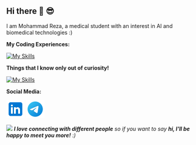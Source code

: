 ## Hi there 👋 😎

I am Mohammad Reza, a medical student with an interest in AI and biomedical technologies :)


**My Coding Experiences:**

[![My Skills](https://skillicons.dev/icons?i=py,pytorch,r,sklearn,fastapi,ubuntu,linux,windows,git,github,mysql,vscode,vim,md,regex )](https://skillicons.dev)

**Things that I know only out of curiosity!**

[![My Skills](https://skillicons.dev/icons?i=js,html,css,wordpress)](https://skillicons.dev)

**Social Media:**

[![LinkedIn](icons/linkedin.png)](https://www.linkedin.com/in/mohammad-reza-ghaffarzadeh-4277371a4/)
[![Instagram](icons/telegram.png)](https://t.me/MOREZA00)

<img src="https://media.giphy.com/media/LnQjpWaON8nhr21vNW/giphy.gif" width="60"> <em><b>I love connecting with different people</b> so if you want to say <b>hi, I'll be happy to meet you more!</b> :)</em>



